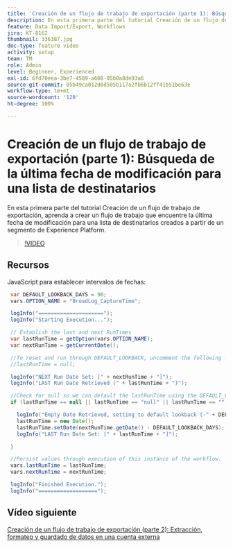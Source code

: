 ```yaml
---
title: 'Creación de un flujo de trabajo de exportación (parte 1): Búsqueda de la última fecha de modificación para una lista de destinatarios'
description: En esta primera parte del tutorial Creación de un flujo de trabajo de exportación, aprenda a crear un flujo de trabajo que encuentre la última fecha de modificación para una lista de destinatarios creados a partir de un segmento de Experience Platform.
feature: Data Import/Export, Workflows
jira: KT-8162
thumbnail: 336387.jpg
doc-type: feature video
activity: setup
team: TM
role: Admin
level: Beginner, Experienced
exl-id: 6fd70eea-3be7-4589-a608-05b0a8de93a6
source-git-commit: 05b49ca012d0d505b117a2fb6b12ff41b51be63e
workflow-type: tm+mt
source-wordcount: '120'
ht-degree: 100%

---
```


# Creación de un flujo de trabajo de exportación (parte 1): Búsqueda de la última fecha de modificación para una lista de destinatarios

En esta primera parte del tutorial Creación de un flujo de trabajo de exportación, aprenda a crear un flujo de trabajo que encuentre la última fecha de modificación para una lista de destinatarios creados a partir de un segmento de Experience Platform.

>[!VIDEO](https://video.tv.adobe.com/v/336387?quality=12&learn=on)

## Recursos

JavaScript para establecer intervalos de fechas:

```java
 var DEFAULT_LOOKBACK_DAYS = 90;
 vars.OPTION_NAME = "BroadLog_CaptureTime";

 logInfo("=====================");
 logInfo("Starting Execution...");

 // Establish the last and next RunTimes
 var lastRunTime = getOption(vars.OPTION_NAME);
 var nextRunTime = getCurrentDate();

 //To reset and run through DEFAULT_LOOKBACK, uncomment the following line.
 //lastRunTime = null;

 logInfo("NEXT Run Date Set: [" + nextRunTime + "]");
 logInfo("LAST Run Date Retrieved (" + lastRunTime + ")");

 //Check for null so we can default the lastRunTime using the DEFAULT_LOOKBACK 
 if (lastRunTime == null || lastRunTime == "null" || lastRunTime == "") {

   logInfo("Empty Date Retrieved, setting to default lookback (-" + DEFAULT_LOOKBACK_DAYS + " days)");
   lastRunTime = new Date();
   lastRunTime.setDate(nextRunTime.getDate() - DEFAULT_LOOKBACK_DAYS);
   logInfo("LAST Run Date Set: [" + lastRunTime + "]");

 } 

 //Persist values through execution of this instance of the workflow.
 vars.lastRunTime = lastRunTime;
 vars.nextRunTime = nextRunTime;

 logInfo("Finished Execution.");
 logInfo("===================");
```

## Vídeo siguiente

[Creación de un flujo de trabajo de exportación (parte 2): Extracción, formateo y guardado de datos en una cuenta externa](extract-format-save-data-to-external-account.md)
